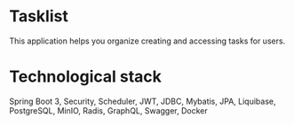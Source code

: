 # Tasklist
This application helps you organize creating and accessing tasks for users.

# Technological stack
Spring Boot 3, Security, Scheduler, JWT, JDBC, Mybatis, JPA, Liquibase, PostgreSQL, MinIO, Radis, GraphQL, Swagger, Docker
